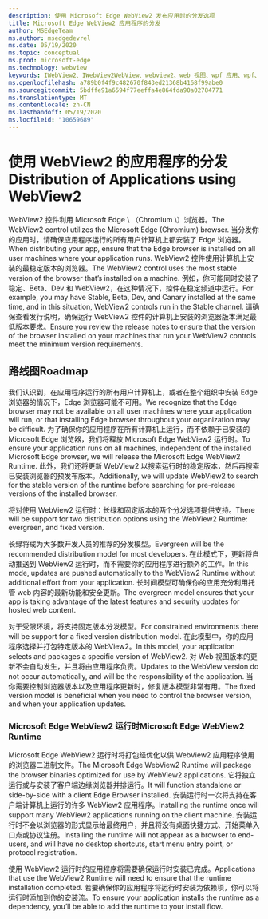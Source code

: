 ```yaml
---
description: 使用 Microsoft Edge WebView2 发布应用时的分发选项
title: Microsoft Edge WebView2 应用程序的分发
author: MSEdgeTeam
ms.author: msedgedevrel
ms.date: 05/19/2020
ms.topic: conceptual
ms.prod: microsoft-edge
ms.technology: webview
keywords: IWebView2、IWebView2WebView、webview2、web 视图、wpf 应用、wpf、edge、ICoreWebView2、ICoreWebView2Host、浏览器控件、边缘 html
ms.openlocfilehash: a789b0f4f9c482670f843ed21368b4168f99abe0
ms.sourcegitcommit: 5bdffe91a6594f77eeffa4e864fda90a02784771
ms.translationtype: MT
ms.contentlocale: zh-CN
ms.lasthandoff: 05/19/2020
ms.locfileid: "10659689"
---
```

# <span data-ttu-id="89b9c-104">使用 WebView2 的应用程序的分发</span><span class="sxs-lookup"><span data-stu-id="89b9c-104">Distribution of Applications using WebView2</span></span> 

<span data-ttu-id="89b9c-105">WebView2 控件利用 Microsoft Edge \ （Chromium \）浏览器。</span><span class="sxs-lookup"><span data-stu-id="89b9c-105">The WebView2 control utilizes the Microsoft Edge \(Chromium\) browser.</span></span> <span data-ttu-id="89b9c-106">当分发你的应用时，请确保应用程序运行的所有用户计算机上都安装了 Edge 浏览器。</span><span class="sxs-lookup"><span data-stu-id="89b9c-106">When distributing your app, ensure that the Edge browser is installed on all user machines where your application runs.</span></span> <span data-ttu-id="89b9c-107">WebView2 控件使用计算机上安装的最稳定版本的浏览器。</span><span class="sxs-lookup"><span data-stu-id="89b9c-107">The WebView2 control uses the most stable version of the browser that’s installed on a machine.</span></span> <span data-ttu-id="89b9c-108">例如，你可能同时安装了稳定、Beta、Dev 和 WebView2，在这种情况下，控件在稳定频道中运行。</span><span class="sxs-lookup"><span data-stu-id="89b9c-108">For example, you may have Stable, Beta, Dev, and Canary installed at the same time, and in this situation, WebView2 controls run in the Stable channel.</span></span> <span data-ttu-id="89b9c-109">请确保查看发行说明，确保运行 WebView2 控件的计算机上安装的浏览器版本满足最低版本要求。</span><span class="sxs-lookup"><span data-stu-id="89b9c-109">Ensure you review the release notes to ensure that the version of the browser installed on your machines that run your WebView2 controls meet the minimum version requirements.</span></span>

## <span data-ttu-id="89b9c-110">路线图</span><span class="sxs-lookup"><span data-stu-id="89b9c-110">Roadmap</span></span>

<span data-ttu-id="89b9c-111">我们认识到，在应用程序运行的所有用户计算机上，或者在整个组织中安装 Edge 浏览器的情况下，Edge 浏览器可能不可用。</span><span class="sxs-lookup"><span data-stu-id="89b9c-111">We recognize that the Edge browser may not be available on all user machines where your application will run, or that installing Edge browser throughout your organization may be difficult.</span></span> <span data-ttu-id="89b9c-112">为了确保你的应用程序在所有计算机上运行，而不依赖于已安装的 Microsoft Edge 浏览器，我们将释放 Microsoft Edge WebView2 运行时。</span><span class="sxs-lookup"><span data-stu-id="89b9c-112">To ensure your application runs on all machines, independent of the installed Microsoft Edge browser, we will release the Microsoft Edge WebView2 Runtime.</span></span> <span data-ttu-id="89b9c-113">此外，我们还将更新 WebView2 以搜索运行时的稳定版本，然后再搜索已安装浏览器的预发布版本。</span><span class="sxs-lookup"><span data-stu-id="89b9c-113">Additionally, we will update WebView2 to search for the stable version of the runtime before searching for pre-release versions of the installed browser.</span></span>

<span data-ttu-id="89b9c-114">将对使用 WebView2 运行时：长绿和固定版本的两个分发选项提供支持。</span><span class="sxs-lookup"><span data-stu-id="89b9c-114">There will be support for two distribution options using the WebView2 Runtime: evergreen, and fixed version.</span></span>

<span data-ttu-id="89b9c-115">长绿将成为大多数开发人员的推荐的分发模型。</span><span class="sxs-lookup"><span data-stu-id="89b9c-115">Evergreen will be the recommended distribution model for most developers.</span></span> <span data-ttu-id="89b9c-116">在此模式下，更新将自动推送到 WebView2 运行时，而不需要你的应用程序进行额外的工作。</span><span class="sxs-lookup"><span data-stu-id="89b9c-116">In this mode, updates are pushed automatically to the WebView2 Runtime without additional effort from your application.</span></span> <span data-ttu-id="89b9c-117">长时间模型可确保你的应用充分利用托管 web 内容的最新功能和安全更新。</span><span class="sxs-lookup"><span data-stu-id="89b9c-117">The evergreen model ensures that your app is taking advantage of the latest features and security updates for hosted web content.</span></span>

<span data-ttu-id="89b9c-118">对于受限环境，将支持固定版本分发模型。</span><span class="sxs-lookup"><span data-stu-id="89b9c-118">For constrained environments there will be support for a fixed version distribution model.</span></span> <span data-ttu-id="89b9c-119">在此模型中，你的应用程序选择并打包特定版本的 WebView2。</span><span class="sxs-lookup"><span data-stu-id="89b9c-119">In this model, your application selects and packages a specific version of WebView2.</span></span> <span data-ttu-id="89b9c-120">对 Web 视图版本的更新不会自动发生，并且将由应用程序负责。</span><span class="sxs-lookup"><span data-stu-id="89b9c-120">Updates to the WebView version do not occur automatically, and will be the responsibility of the application.</span></span> <span data-ttu-id="89b9c-121">当你需要控制浏览器版本以及应用程序更新时，修复版本模型非常有用。</span><span class="sxs-lookup"><span data-stu-id="89b9c-121">The fixed version model is beneficial when you need to control the browser version, and when your application updates.</span></span> 

### <span data-ttu-id="89b9c-122">Microsoft Edge WebView2 运行时</span><span class="sxs-lookup"><span data-stu-id="89b9c-122">Microsoft Edge WebView2 Runtime</span></span>

<span data-ttu-id="89b9c-123">Microsoft Edge WebView2 运行时将打包经优化以供 WebView2 应用程序使用的浏览器二进制文件。</span><span class="sxs-lookup"><span data-stu-id="89b9c-123">The Microsoft Edge WebView2 Runtime will package the browser binaries optimized for use by WebView2 applications.</span></span> <span data-ttu-id="89b9c-124">它将独立运行或与安装了客户端边缘浏览器并排运行。</span><span class="sxs-lookup"><span data-stu-id="89b9c-124">It will function standalone or side-by-side with a client Edge Browser installed.</span></span> <span data-ttu-id="89b9c-125">安装运行时一次将支持在客户端计算机上运行的许多 WebView2 应用程序。</span><span class="sxs-lookup"><span data-stu-id="89b9c-125">Installing the runtime once will support many WebView2 applications running on the client machine.</span></span> <span data-ttu-id="89b9c-126">安装运行时不会以浏览器的形式显示给最终用户，并且将没有桌面快捷方式、开始菜单入口点或协议注册。</span><span class="sxs-lookup"><span data-stu-id="89b9c-126">Installing the runtime will not appear as a browser to end-users, and will have no desktop shortcuts, start menu entry point, or protocol registration.</span></span>

<span data-ttu-id="89b9c-127">使用 WebView2 运行时的应用程序将需要确保运行时安装已完成。</span><span class="sxs-lookup"><span data-stu-id="89b9c-127">Applications that use the WebView2 Runtime will need to ensure that the runtime installation completed.</span></span> <span data-ttu-id="89b9c-128">若要确保你的应用程序将运行时安装为依赖项，你可以将运行时添加到你的安装流。</span><span class="sxs-lookup"><span data-stu-id="89b9c-128">To ensure your application installs the runtime as a dependency, you’ll be able to add the runtime to your install flow.</span></span> 
